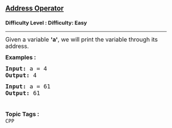 <h2><a href="https://www.geeksforgeeks.org/problems/address-operator/1?page=2&difficulty=Easy&status=unsolved,attempted&sortBy=accuracy">Address Operator</a></h2><h3>Difficulty Level : Difficulty: Easy</h3><hr><div class="problems_problem_content__Xm_eO"><p><span style="font-size: 18px;">Given a variable <strong>'a'</strong>, we will print the variable through its address.</span></p>
<p><span style="font-size: 18px;"><strong>Examples :</strong></span></p>
<pre><strong style="font-size: 18px;">Input: </strong><span style="font-size: 18px;">a = 4 <br><strong>Output: </strong>4 </span><span style="font-size: 18px;"><strong> </strong></span></pre>
<pre><span style="font-size: 18px;"><strong>Input: </strong>a = 61
<strong>Output: </strong>61</span></pre></div><br><p><span style=font-size:18px><strong>Topic Tags : </strong><br><code>CPP</code>&nbsp;